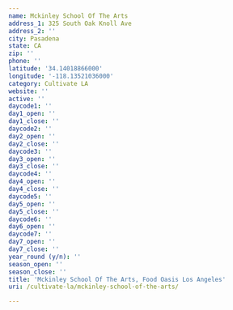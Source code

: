 ```yaml
---
name: Mckinley School Of The Arts
address_1: 325 South Oak Knoll Ave
address_2: ''
city: Pasadena
state: CA
zip: ''
phone: ''
latitude: '34.14018866000'
longitude: '-118.13521036000'
category: Cultivate LA
website: ''
active: ''
daycode1: ''
day1_open: ''
day1_close: ''
daycode2: ''
day2_open: ''
day2_close: ''
daycode3: ''
day3_open: ''
day3_close: ''
daycode4: ''
day4_open: ''
day4_close: ''
daycode5: ''
day5_open: ''
day5_close: ''
daycode6: ''
day6_open: ''
daycode7: ''
day7_open: ''
day7_close: ''
year_round (y/n): ''
season_open: ''
season_close: ''
title: 'Mckinley School Of The Arts, Food Oasis Los Angeles'
uri: /cultivate-la/mckinley-school-of-the-arts/

---
```


